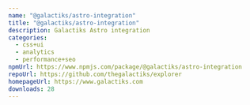 ```yaml
---
name: "@galactiks/astro-integration"
title: "@galactiks/astro-integration"
description: Galactiks Astro integration
categories:
  - css+ui
  - analytics
  - performance+seo
npmUrl: https://www.npmjs.com/package/@galactiks/astro-integration
repoUrl: https://github.com/thegalactiks/explorer
homepageUrl: https://www.galactiks.com
downloads: 28
---
```

